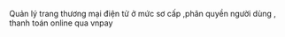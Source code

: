 Quản lý trang thương mại điện tử ở mức sơ cấp ,phân quyền người dùng , thanh toán online qua vnpay 
